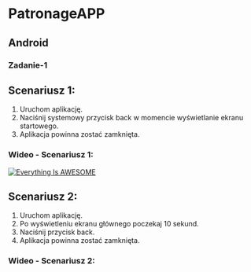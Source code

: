 # PatronageAPP
## Android
### Zadanie-1

## Scenariusz 1:
1. Uruchom aplikację.
2. Naciśnij systemowy przycisk back w momencie wyświetlanie ekranu startowego.
3. Aplikacja powinna zostać zamknięta.

### Wideo - Scenariusz 1:

[![Everything Is AWESOME](http://i.imgur.com/Ot5DWAW.png)](https://youtu.be/StTqXEQ2l-Y?t=35s "Everything Is AWESOME")

## Scenariusz 2:
1. Uruchom aplikację.
2. Po wyświetleniu ekranu głównego poczekaj 10 sekund.
3. Naciśnij przycisk back.
4. Aplikacja powinna zostać zamknięta.

### Wideo - Scenariusz 2:
